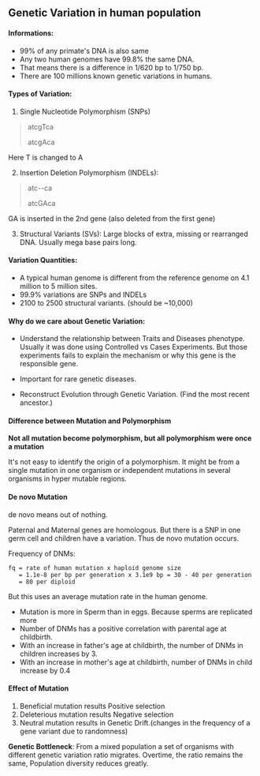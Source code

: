## Genetic Variation in human population

#### Informations:
- 99% of any primate's DNA is also same
- Any two human genomes have 99.8% the same DNA.
- That means there is a difference in 1/620 bp to 1/750 bp.
- There are 100 millions known genetic variations in humans.

#### Types of Variation:
1. Single Nucleotide Polymorphism (SNPs)
> atcgTca
>
> atcgAca
>
Here T is changed to A

2. Insertion Deletion Polymorphism (INDELs):

> atc--ca
>
> atcGAca
>

GA is inserted in the 2nd gene (also deleted from the first gene)  

3. Structural Variants (SVs): Large blocks of extra, missing or rearranged DNA. Usually mega base pairs long.

#### Variation Quantities:

 - A typical human genome is different from the reference genome on 4.1 million to 5 million sites.
 - 99.9% variations are SNPs and INDELs
 - 2100 to 2500 structural variants. (should be ~10,000)

#### Why do we care about Genetic Variation:
- Understand the relationship between Traits and Diseases phenotype. Usually it was done using Controlled vs Cases Experiments. But those experiments fails to explain the mechanism or why this gene is the responsible gene.

- Important for rare genetic diseases.
- Reconstruct Evolution through Genetic Variation. (Find the most recent ancestor.)

#### Difference between Mutation and Polymorphism

**Not all mutation become polymorphism, but all polymorphism were once a mutation**

It's not easy to identify the origin of a polymorphism. It might be from a single mutation in one organism or independent mutations in several organisms in hyper mutable regions.

#### De novo Mutation

de novo means out of nothing.

Paternal and Maternal genes are homologous. But there is a SNP in one germ cell and children have a variation. Thus de novo mutation occurs.

Frequency of DNMs:

```
fq = rate of human mutation x haploid genome size
   = 1.1e-8 per bp per generation x 3.1e9 bp = 30 - 40 per generation
   = 80 per diploid
```

But this uses an average mutation rate in the human genome.

- Mutation is more in Sperm than in eggs. Because sperms are replicated more
- Number of DNMs has a positive correlation with parental age at childbirth.
- With an increase in father's age at childbirth, the number of DNMs in children increases by 3.
- With an increase in mother's age at childbirth, number of DNMs in child increase by 0.4


#### Effect of Mutation

1. Beneficial mutation results Positive selection
2. Deleterious mutation results Negative selection
3. Neutral mutation results in Genetic Drift.(changes in the frequency of a gene variant due to randomness)

**Genetic Bottleneck**: From a mixed population a set of organisms with different genetic variation ratio migrates. Overtime, the ratio remains the same, Population diversity reduces greatly.



